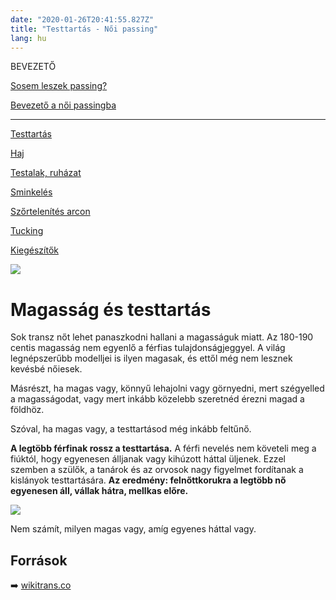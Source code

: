 ```yaml
---
date: "2020-01-26T20:41:55.827Z"
title: "Testtartás - Női passing"
lang: hu
---
```


<div class="floating-columns">

<div class="floating-bar">

BEVEZETŐ

[Sosem leszek passing?](/#/entry?id=sosem-leszek-passing)

[Bevezető a női passingba](/#/entry?id=feminizalas-passing)

<hr />

[Testtartás](/#/entry?id=feminizalas-testtartas)

[Haj](/#/entry?id=feminizalas-haj)

[Testalak, ruházat](/#/entry?id=feminizalas-testalak)

[Sminkelés](/#/entry?id=feminizalas-sminkeles)

[Szőrtelenítés arcon](/#/entry?id=feminizalas-arc-szortelenites)

[Tucking](/#/entry?id=feminizalas-tucking)

[Kiegészítők](/#/entry?id=feminizalas-kiegeszitok)

</div>

<div class="wiki-content">

<div class="header-image"><img src="assets/images/undraw_medical_care.svg" /></div>

# Magasság és testtartás

Sok transz nőt lehet panaszkodni hallani a magasságuk miatt. Az 180-190 centis magasság nem egyenlő a férfias tulajdonságjeggyel. A világ legnépszerűbb modelljei is ilyen magasak, és ettől még nem lesznek kevésbé nőiesek.

Másrészt, ha magas vagy, könnyű lehajolni vagy görnyedni, mert szégyelled a magasságodat, vagy mert inkább közelebb szeretnéd érezni magad a földhöz.

Szóval, ha magas vagy, a testtartásod még inkább feltűnő.

**A legtöbb férfinak rossz a testtartása.** A férfi nevelés nem követeli meg a fiúktól, hogy egyenesen álljanak vagy kihúzott háttal üljenek. Ezzel szemben a szülők, a tanárok és az orvosok nagy figyelmet fordítanak a kislányok testtartására. **Az eredmény: felnőttkorukra a legtöbb nő egyenesen áll, vállak hátra, mellkas előre.**

<div class="content-image"><img src="assets/images/good-bad-posture.png" /></div>

Nem számít, milyen magas vagy, amíg egyenes háttal vagy.

## Források

➡️ [wikitrans.co](https://wikitrans.co)

</div>